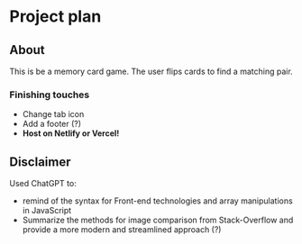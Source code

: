 # Project plan

## About

This is be a memory card game. The user flips cards to find a matching pair.

### Finishing touches

- Change tab icon
- Add a footer (?)
- **Host on Netlify or Vercel!**

## Disclaimer

Used ChatGPT to:

- remind of the syntax for Front-end technologies and array manipulations in JavaScript
- Summarize the methods for image comparison from Stack-Overflow and provide a more modern and streamlined approach (?)
